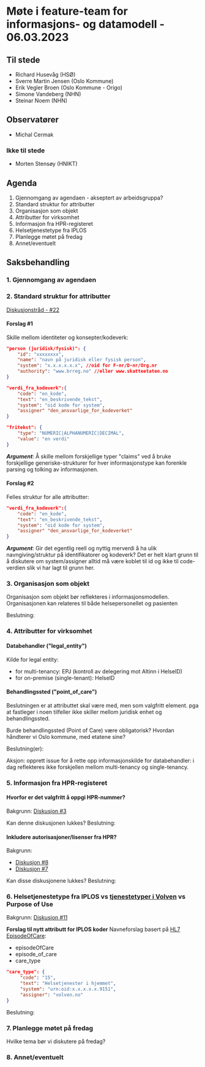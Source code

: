 # Møte i feature-team for informasjons- og datamodell - 06.03.2023

## Til stede
- Richard Husevåg (HSØ)
- Sverre Martin Jensen (Oslo Kommune)
- Erik Vegler Broen (Oslo Kommune - Origo)
- Simone Vandeberg (NHN)
- Steinar Noem (NHN)

## Observatører
- Michal Cermak

### Ikke til stede
- Morten Stensøy (HNIKT)

## Agenda
1. Gjennomgang av agendaen - akseptert av arbeidsgruppa?
2. Standard struktur for attributter
3. Organisasjon som objekt
4. Attributter for virksomhet
5. Informasjon fra HPR-registeret
6. Helsetjenestetype fra IPLOS
7. Planlegge møtet på fredag
8. Annet/eventuelt


## Saksbehandling

### 1. Gjennomgang av agendaen

### 2. Standard struktur for attributter
[Diskusjonstråd - #22](https://github.com/NorskHelsenett/Tillitsrammeverk/discussions/22)

#### Forslag #1
Skille mellom identiteter og konsepter/kodeverk:
````JSON
"person (juridisk/fysisk)": {
	"id": "xxxxxxxx",
	"name": "navn på juridisk eller fysisk person",
	"system": "x.x.x.x.x.x", //oid for F-nr/D-nr/Org.nr
    "authority": "www.brreg.no" //eller www.skatteetaten.no
}

"verdi_fra_kodeverk":{
	"code": "en_kode",
	"text": "en_beskrivende_tekst",
	"system": "oid kode for system",
	"assigner" "den_ansvarlige_for_kodeverket"
}

"fritekst": {
    "type": "NUMERIC|ALPHANUMERIC|DECIMAL",
    "value": "en verdi" 
}
```` 
_**Argument**_:
Å skille mellom forskjellige typer "claims" ved å bruke forskjellige generiske-strukturer for hver informasjonstype kan forenkle parsing og tolking av informasjonen.

#### Forslag #2
Felles struktur for alle attributter:
````JSON
"verdi_fra_kodeverk":{
	"code": "en_kode",
	"text": "en_beskrivende_tekst",
	"system": "oid kode for system",
	"assigner" "den_ansvarlige_for_kodeverket"
}
````
_**Argument**_:
Gir det egentlig reell og nyttig merverdi å ha ulik navngiving/struktur på identifikatorer og kodeverk?
Det er helt klart grunn til å diskutere om system/assigner alltid må være koblet til id og ikke til code-verdien slik vi har lagt til grunn her.

### 3. Organisasjon som objekt
Organisasjon som objekt bør reflekteres i informasjonsmodellen.
Organisasjonen kan relateres til både helsepersonellet og pasienten

Beslutning:


### 4. Attributter for virksomhet
#### Databehandler ("legal_entity")
Kilde for legal entity: 
* for multi-tenancy: EPJ (kontroll av delegering mot Altinn i HelseID)
* for on-premise (single-tenant): HelseID

#### Behandlingssted ("point_of_care")
Beslutningen er at attributtet skal være med, men som valgfritt element. pga at fastleger i noen tilfeller ikke skiller mellom juridisk enhet og behandlingssted.

Burde behandlingssted (Point of Care) være  obligatorisk?
Hvordan håndterer vi Oslo kommune, med etatene sine?

Beslutning(er):

Aksjon: opprett issue for å rette opp informasjonskilde for databehandler: i dag reflekteres ikke forskjellen mellom multi-tenancy og single-tenancy.


### 5. Informasjon fra HPR-registeret
#### Hvorfor er det valgfritt å oppgi HPR-nummer?

Bakgrunn: [Diskusjon #3](https://github.com/NorskHelsenett/Tillitsrammeverk/discussions/3)

Kan denne diskusjonen lukkes?
Beslutning:

#### Inkludere autorisasjoner/lisenser fra HPR?

Bakgrunn:
* [Diskusjon #8](https://github.com/NorskHelsenett/Tillitsrammeverk/discussions/8)
* [Diskusjon #7](https://github.com/NorskHelsenett/Tillitsrammeverk/discussions/7)

Kan disse diskusjonene lukkes?
Beslutning:


### 6. Helsetjenestetype fra IPLOS vs [tjenestetyper i Volven](https://volven.no/categoryres.asp?open_f=true&catID=3&subID=8&srcTable=KVELEMENT&open=true&subCat=163) vs Purpose of Use

Bakgrunn: [Diskusjon #11](https://github.com/NorskHelsenett/Tillitsrammeverk/discussions/11)

**Forslag til nytt attributt for IPLOS koder**
Navneforslag basert på [HL7 EpisodeOfCare](https://www.hl7.org/fhir/episodeofcare.html): 
* episodeOfCare
* episode_of_care
* care_type

````JSON
"care_type": {
     "code": "15",
     "text": "Helsetjenester i hjemmet",
     "system": "urn:oid:x.x.x.x.x.9151",
     "assigner": "volven.no"
}
````

Beslutning:



### 7. Planlegge møtet på fredag
Hvilke tema bør vi diskutere på fredag?

### 8. Annet/eventuelt

